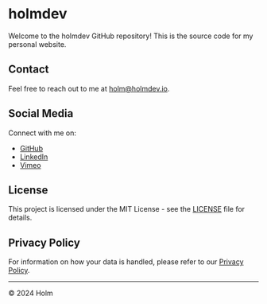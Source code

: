 # holmdev

Welcome to the holmdev GitHub repository! This is the source code for my personal website.

## Contact
Feel free to reach out to me at [holm@holmdev.io](mailto:holm@holmdev.io).

## Social Media
Connect with me on:
- [GitHub](https://github.com/holmek)
- [LinkedIn](https://www.linkedin.com/in/emil-holmgaard-kristoffersen-13638729b)
- [Vimeo](https://vimeo.com/user210450036)

## License
This project is licensed under the MIT License - see the [LICENSE](LICENSE) file for details.

## Privacy Policy
For information on how your data is handled, please refer to our [Privacy Policy](https://docs.github.com/en/site-policy/privacy-policies/github-privacy-statement).

---

&copy; 2024 Holm
